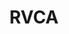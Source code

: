 ---
schema: default
title: RVCA
description: >-
  <strong>Rideau Valley Conservation Authority</strong> (RVCA) is one of
  Ontario's 36  Conservation Authorities. For over 50 years we have actively
  engaged in environmental monitoring   and reporting, on-the-ground restoration
  and stewardship, conservation lands  and education, development review and
  approval and flood forecasting and  warning.<br><strong>Our Vision</strong> is
  for a thriving watershed with clean abundant water,   natural shorelines, rich
  forests and wetlands, diverse habitat and sustainable  land use that is valued
  and protected by all.<br><strong>Our Mission</strong> is to understand, 
  manage, protect, restore and enhance the Rideau watershed through science, 
  stewardship, education, policy and leadership.<br> <a
  href="https://rvca.ca">rvca.ca</a> | <a
  href="https://gis.rvca.ca">gis.rvca.ca</a> | <a
  href="https://rvcagis.maps.arcgis.com">rvca.arcgis.com</a> | <a
  href="https://watersheds.rvca.ca">watersheds.rvca.ca</a>
logo: 'https://gis.rvca.ca/imagery/RVCA_logo.jpg'
---